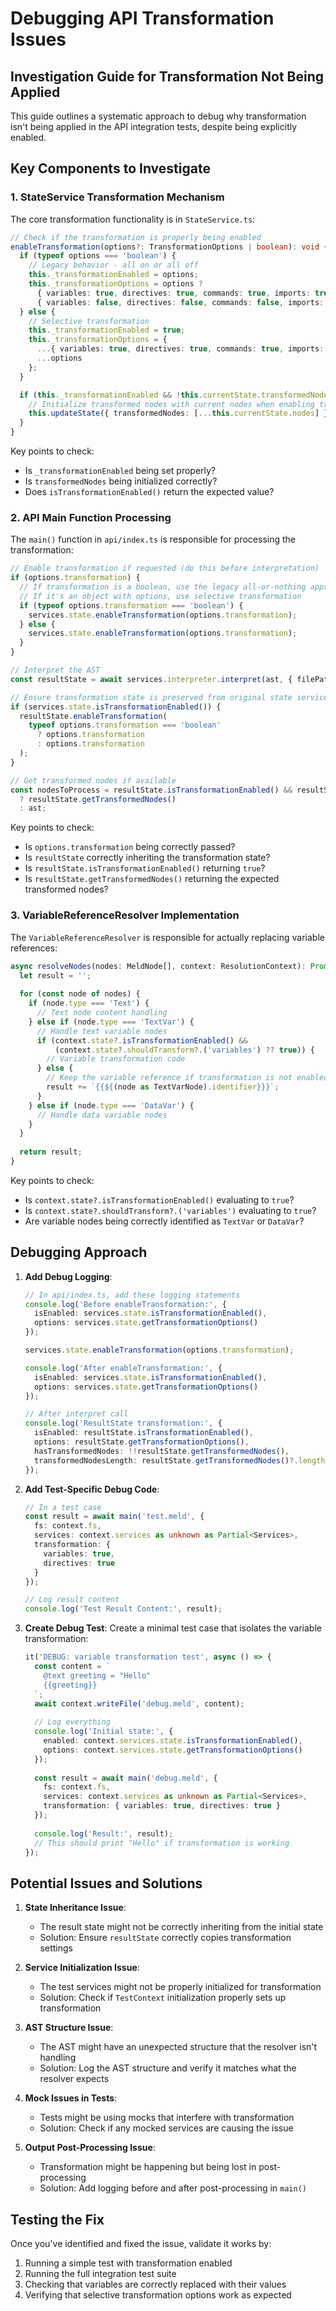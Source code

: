 # Debugging API Transformation Issues

## Investigation Guide for Transformation Not Being Applied

This guide outlines a systematic approach to debug why transformation isn't being applied in the API integration tests, despite being explicitly enabled.

## Key Components to Investigate

### 1. StateService Transformation Mechanism

The core transformation functionality is in `StateService.ts`:

```typescript
// Check if the transformation is properly being enabled
enableTransformation(options?: TransformationOptions | boolean): void {
  if (typeof options === 'boolean') {
    // Legacy behavior - all on or all off
    this._transformationEnabled = options;
    this._transformationOptions = options ? 
      { variables: true, directives: true, commands: true, imports: true } : 
      { variables: false, directives: false, commands: false, imports: false };
  } else {
    // Selective transformation
    this._transformationEnabled = true;
    this._transformationOptions = {
      ...{ variables: true, directives: true, commands: true, imports: true },
      ...options
    };
  }

  if (this._transformationEnabled && !this.currentState.transformedNodes) {
    // Initialize transformed nodes with current nodes when enabling transformation
    this.updateState({ transformedNodes: [...this.currentState.nodes] }, 'enableTransformation');
  }
}
```

Key points to check:
- Is `_transformationEnabled` being set properly?
- Is `transformedNodes` being initialized correctly?
- Does `isTransformationEnabled()` return the expected value?

### 2. API Main Function Processing

The `main()` function in `api/index.ts` is responsible for processing the transformation:

```typescript
// Enable transformation if requested (do this before interpretation)
if (options.transformation) {
  // If transformation is a boolean, use the legacy all-or-nothing approach
  // If it's an object with options, use selective transformation
  if (typeof options.transformation === 'boolean') {
    services.state.enableTransformation(options.transformation);
  } else {
    services.state.enableTransformation(options.transformation);
  }
}

// Interpret the AST
const resultState = await services.interpreter.interpret(ast, { filePath, initialState: services.state });

// Ensure transformation state is preserved from original state service
if (services.state.isTransformationEnabled()) {
  resultState.enableTransformation(
    typeof options.transformation === 'boolean' 
      ? options.transformation 
      : options.transformation
  );
}

// Get transformed nodes if available
const nodesToProcess = resultState.isTransformationEnabled() && resultState.getTransformedNodes()
  ? resultState.getTransformedNodes()
  : ast;
```

Key points to check:
- Is `options.transformation` being correctly passed?
- Is `resultState` correctly inheriting the transformation state?
- Is `resultState.isTransformationEnabled()` returning `true`?
- Is `resultState.getTransformedNodes()` returning the expected transformed nodes?

### 3. VariableReferenceResolver Implementation

The `VariableReferenceResolver` is responsible for actually replacing variable references:

```typescript
async resolveNodes(nodes: MeldNode[], context: ResolutionContext): Promise<string> {
  let result = '';
  
  for (const node of nodes) {
    if (node.type === 'Text') {
      // Text node content handling
    } else if (node.type === 'TextVar') {
      // Handle text variable nodes
      if (context.state?.isTransformationEnabled() && 
          (context.state?.shouldTransform?.('variables') ?? true)) {
        // Variable transformation code
      } else {
        // Keep the variable reference if transformation is not enabled
        result += `{{${(node as TextVarNode).identifier}}}`;
      }
    } else if (node.type === 'DataVar') {
      // Handle data variable nodes
    }
  }
  
  return result;
}
```

Key points to check:
- Is `context.state?.isTransformationEnabled()` evaluating to `true`?
- Is `context.state?.shouldTransform?.('variables')` evaluating to `true`?
- Are variable nodes being correctly identified as `TextVar` or `DataVar`?

## Debugging Approach

1. **Add Debug Logging**:
   ```typescript
   // In api/index.ts, add these logging statements
   console.log('Before enableTransformation:', {
     isEnabled: services.state.isTransformationEnabled(),
     options: services.state.getTransformationOptions()
   });
   
   services.state.enableTransformation(options.transformation);
   
   console.log('After enableTransformation:', {
     isEnabled: services.state.isTransformationEnabled(),
     options: services.state.getTransformationOptions()
   });
   
   // After interpret call
   console.log('ResultState transformation:', {
     isEnabled: resultState.isTransformationEnabled(),
     options: resultState.getTransformationOptions(),
     hasTransformedNodes: !!resultState.getTransformedNodes(),
     transformedNodesLength: resultState.getTransformedNodes()?.length || 0
   });
   ```

2. **Add Test-Specific Debug Code**:
   ```typescript
   // In a test case
   const result = await main('test.meld', {
     fs: context.fs,
     services: context.services as unknown as Partial<Services>,
     transformation: { 
       variables: true, 
       directives: true 
     }
   });
   
   // Log result content
   console.log('Test Result Content:', result);
   ```

3. **Create Debug Test**:
   Create a minimal test case that isolates the variable transformation:
   ```typescript
   it('DEBUG: variable transformation test', async () => {
     const content = `
       @text greeting = "Hello"
       {{greeting}}
     `;
     await context.writeFile('debug.meld', content);
     
     // Log everything
     console.log('Initial state:', {
       enabled: context.services.state.isTransformationEnabled(),
       options: context.services.state.getTransformationOptions()
     });
     
     const result = await main('debug.meld', {
       fs: context.fs,
       services: context.services as unknown as Partial<Services>,
       transformation: { variables: true, directives: true }
     });
     
     console.log('Result:', result);
     // This should print "Hello" if transformation is working
   });
   ```

## Potential Issues and Solutions

1. **State Inheritance Issue**:
   - The result state might not be correctly inheriting from the initial state
   - Solution: Ensure `resultState` correctly copies transformation settings

2. **Service Initialization Issue**:
   - The test services might not be properly initialized for transformation
   - Solution: Check if `TestContext` initialization properly sets up transformation

3. **AST Structure Issue**:
   - The AST might have an unexpected structure that the resolver isn't handling
   - Solution: Log the AST structure and verify it matches what the resolver expects

4. **Mock Issues in Tests**:
   - Tests might be using mocks that interfere with transformation
   - Solution: Check if any mocked services are causing the issue

5. **Output Post-Processing Issue**:
   - Transformation might be happening but being lost in post-processing
   - Solution: Add logging before and after post-processing in `main()`

## Testing the Fix

Once you've identified and fixed the issue, validate it works by:

1. Running a simple test with transformation enabled
2. Running the full integration test suite
3. Checking that variables are correctly replaced with their values
4. Verifying that selective transformation options work as expected 